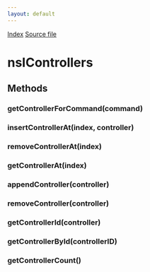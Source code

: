 ```yaml
---
layout: default
---
```

<div id='links'><a href="../index.html">Index</a>
<a href="http://dxr.mozilla.org/mozilla-central/source/dom/xul/nsIControllers.idl">Source file</a>
</div>

# nsIControllers #

## Methods ##

### getControllerForCommand(command) ###

### insertControllerAt(index, controller) ###

### removeControllerAt(index) ###

### getControllerAt(index) ###

### appendController(controller) ###

### removeController(controller) ###

### getControllerId(controller) ###

### getControllerById(controllerID) ###

### getControllerCount() ###
